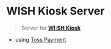 # WISH Kiosk Server
> Server for **[WI:SH Kiosk](https://github.com/Team-ToyoTech/WISH-Kiosk)**

* using [Toss Payment](https://github.com/tosspayments/tosspayments-sample/tree/main/express-javascript)
